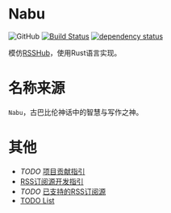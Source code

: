 # Nabu

![GitHub](https://img.shields.io/github/license/mashape/apistatus.svg)
[![Build Status](https://travis-ci.org/DCjanus/nabu.svg?branch=master)](https://travis-ci.org/DCjanus/nabu)
[![dependency status](https://deps.rs/repo/github/dcjanus/nabu/status.svg)](https://deps.rs/repo/github/dcjanus/nabu)

模仿[RSSHub](https://github.com/DIYgod/RSSHub)，使用Rust语言实现。

# 名称来源

`Nabu`，古巴比伦神话中的智慧与写作之神。

# 其他

+ *TODO* [项目贡献指引](./docs/guides/contribute.md)
+ [RSS订阅源开发指引](./docs/guides/develop_feed_generator.md)
+ *TODO* [已支持的RSS订阅源](./docs/supported_feeds.md)
+ [TODO List](https://github.com/DCjanus/nabu/issues/3)
